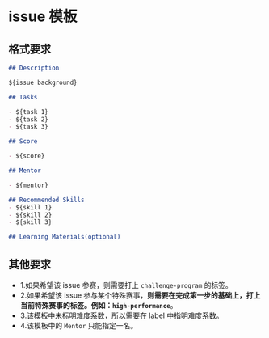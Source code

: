 # issue 模板

## 格式要求

```markdown
## Description

${issue background}

## Tasks

- ${task 1}
- ${task 2}
- ${task 3}

## Score

- ${score}

## Mentor

- ${mentor}

## Recommended Skills
- ${skill 1}
- ${skill 2}
- ${skill 3}

## Learning Materials(optional)
```

## 其他要求
- 1.如果希望该 issue 参赛，则需要打上 `challenge-program` 的标签。
- 2.如果希望该 issue 参与某个特殊赛事，**则需要在完成第一步的基础上，打上当前特殊赛事的标签。例如：`high-performance`**。
- 3.该模板中未标明难度系数，所以需要在 label 中指明难度系数。
- 4.该模板中的 `Mentor` 只能指定一名。
